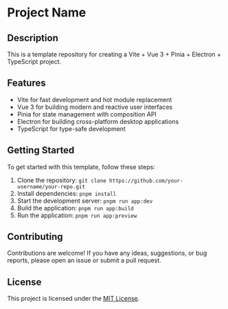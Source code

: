 # Project Name

## Description

This is a template repository for creating a Vite + Vue 3 + Pinia + Electron + TypeScript project.

## Features

- Vite for fast development and hot module replacement
- Vue 3 for building modern and reactive user interfaces
- Pinia for state management with composition API
- Electron for building cross-platform desktop applications
- TypeScript for type-safe development

## Getting Started

To get started with this template, follow these steps:

1. Clone the repository: `git clone https://github.com/your-username/your-repo.git`
2. Install dependencies: `pnpm install`
3. Start the development server: `pnpm run app:dev`
4. Build the application: `pnpm run app:build`
5. Run the application: `pnpm run app:preview`

## Contributing

Contributions are welcome! If you have any ideas, suggestions, or bug reports, please open an issue or submit a pull request.

## License

This project is licensed under the [MIT License](LICENSE).
